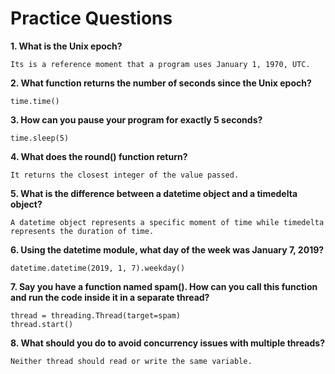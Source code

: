 # Practice Questions

**1. What is the Unix epoch?**

	Its is a reference moment that a program uses January 1, 1970, UTC.

**2. What function returns the number of seconds since the Unix epoch?**

	time.time()

**3. How can you pause your program for exactly 5 seconds?**

	time.sleep(5)

**4. What does the round() function return?**

	It returns the closest integer of the value passed.

**5. What is the difference between a datetime object and a timedelta object?**

	A datetime object represents a specific moment of time while timedelta represents the duration of time.

**6. Using the datetime module, what day of the week was January 7, 2019?**

	datetime.datetime(2019, 1, 7).weekday()

**7. Say you have a function named spam(). How can you call this function and run the code inside it in a separate thread?**

	thread = threading.Thread(target=spam)
	thread.start()

**8. What should you do to avoid concurrency issues with multiple threads?**

	Neither thread should read or write the same variable.
